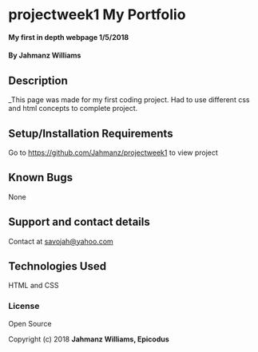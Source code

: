 # projectweek1 My Portfolio

#### My first in depth webpage 1/5/2018

#### By Jahmanz Williams

## Description

_This page was made for my first coding project.  Had to use different css and html concepts to complete project.

## Setup/Installation Requirements

Go to https://github.com/Jahmanz/projectweek1 to view project


## Known Bugs

None

## Support and contact details

Contact at savojah@yahoo.com

## Technologies Used

HTML and CSS

### License

Open Source

Copyright (c) 2018 **Jahmanz Williams, Epicodus**
